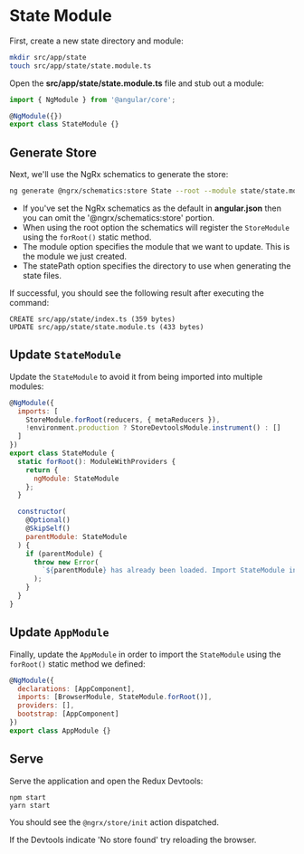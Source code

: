 # State Module

First, create a new state directory and module:

```bash
mkdir src/app/state
touch src/app/state/state.module.ts
```

Open the **src/app/state/state.module.ts** file and stub out a module:

```javascript
import { NgModule } from '@angular/core';

@NgModule({})
export class StateModule {}
```

## Generate Store

Next, we'll use the NgRx schematics to generate the store:

```bash
ng generate @ngrx/schematics:store State --root --module state/state.module.ts --statePath state
```

* If you've set the NgRx schematics as the default in **angular.json** then you can omit the '@ngrx/schematics:store' portion.
* When using the root option the schematics will register the `StoreModule` using the `forRoot()` static method.
* The module option specifies the module that we want to update. This is the module we just created.
* The statePath option specifies the directory to use when generating the state files.

If successful, you should see the following result after executing the command:

```
CREATE src/app/state/index.ts (359 bytes)
UPDATE src/app/state/state.module.ts (433 bytes)
```

## Update `StateModule`

Update the `StateModule` to avoid it from being imported into multiple modules:

```javascript
@NgModule({
  imports: [
    StoreModule.forRoot(reducers, { metaReducers }),
    !environment.production ? StoreDevtoolsModule.instrument() : []
  ]
})
export class StateModule {
  static forRoot(): ModuleWithProviders {
    return {
      ngModule: StateModule
    };
  }

  constructor(
    @Optional()
    @SkipSelf()
    parentModule: StateModule
  ) {
    if (parentModule) {
      throw new Error(
        `${parentModule} has already been loaded. Import StateModule in the AppModule only.`
      );
    }
  }
}
```

## Update `AppModule`

Finally, update the `AppModule` in order to import the `StateModule` using the `forRoot()` static method we defined:

```javascript
@NgModule({
  declarations: [AppComponent],
  imports: [BrowserModule, StateModule.forRoot()],
  providers: [],
  bootstrap: [AppComponent]
})
export class AppModule {}
```

## Serve

Serve the application and open the Redux Devtools:

```
npm start
yarn start
```

You should see the `@ngrx/store/init` action dispatched.

If the Devtools indicate 'No store found' try reloading the browser.